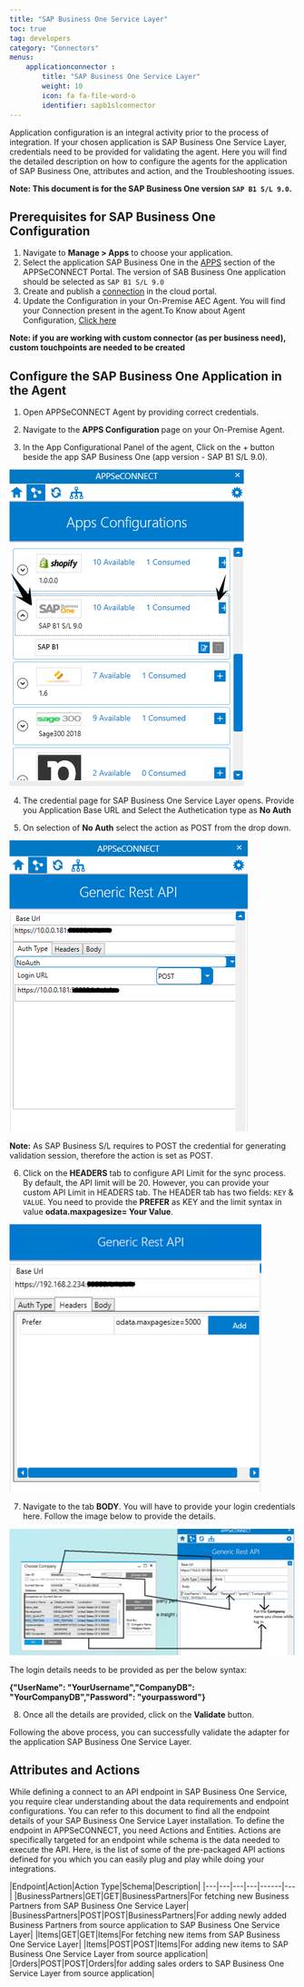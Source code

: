 ```yaml
---
title: "SAP Business One Service Layer"
toc: true
tag: developers
category: "Connectors"
menus:
    applicationconnector :
        title: "SAP Business One Service Layer"
        weight: 10
        icon: fa fa-file-word-o
        identifier: sapb1slconnector
---
```


Application configuration is an integral activity prior to the process of integration. If your chosen application is SAP Business One Service Layer, credentials need to be provided for validating the agent. 
Here you will find the detailed description on how to configure the agents for the application of SAP Business One, attributes and action, and the Troubleshooting issues.

**Note: This document is for the SAP Business One version `SAP B1 S/L 9.0`.**

## Prerequisites for SAP Business One Configuration

1. Navigate to **Manage > Apps** to choose your application.
2.	Select the application SAP Business One in the [APPS](/getting%20started/configurations/#process-of-choosing-app) section of the APPSeCONNECT Portal. The version of SAB Business One application should be selected as `SAP B1 S/L 9.0`
3.	Create and publish a [connection](/getting%20started/configurations-for-integration/#configuring-connector-while-creating-connection) in the cloud portal.
4.	Update the Configuration in your On-Premise AEC Agent. You will find your Connection present in the agent.To Know about Agent Configuration, [Click here](/deployment/Deployment-Configuration/)

**Note: if you are working with custom connector (as per business need), custom touchpoints are needed to be created**

## Configure the SAP Business One Application in the Agent

1) Open APPSeCONNECT Agent by providing correct credentials.

2) Navigate to the **APPS Configuration** page on your On-Premise Agent.

3) In the App Configurational Panel of the agent, Click on the + button beside the app SAP Business One (app version - SAP B1 S/L 9.0).

![sapsl1](\staticfiles\connectors\media\application-connector\sapsl1.PNG)

4) The credential page for SAP Business One Service Layer opens. Provide you Application Base URL and Select the Authetication type as **No Auth**

5) On selection of **No Auth** select the action as POST from the drop down.

![sapsl2](\staticfiles\connectors\media\application-connector\sapsl2.PNG)

**Note:** As SAP Business S/L requires to POST the credential for generating validation session, therefore the action is set as POST. 

6) Click on the **HEADERS** tab to configure API Limit for the sync process. By default, the API limit will be 20. However, you can provide your custom API Limit in HEADERS tab.
The HEADER tab has two fields:  `KEY` & `VALUE`. You need to provide the **PREFER** as KEY and the limit syntax in value **odata.maxpagesize= Your Value**.

![sapsl3](\staticfiles\connectors\media\application-connector\sapsl3.PNG)

7) Navigate to the tab **BODY**. You will have to provide your login credentials here. Follow the image below to provide the details.

![sapsl4](\staticfiles\connectors\media\application-connector\sapsl4.png)

The login details needs to be provided as per the below syntax:

**{"UserName": "YourUsername","CompanyDB": "YourCompanyDB","Password": "yourpassword"}**

8) Once all the details are provided, click on the **Validate** button.

Following the above process, you can successfully validate the adapter for the application SAP Business One Service Layer.

## Attributes and Actions

While defining a connect to an API endpoint in SAP Business One Service, you require clear understanding about the
data requirements and endpoint configurations. You can refer to this document to find all the endpoint 
details of your SAP Business One Service Layer installation. To define the endpoint in APPSeCONNECT, you need Actions and Entities. 
Actions are specifically targeted for an endpoint while schema is the data needed to execute the API. 
Here, is the list of some of the pre-packaged API actions defined for you which you can easily plug and play 
while doing your integrations.

|Endpoint|Action|Action Type|Schema|Description|
|---|---|---|---|------|---|
|BusinessPartners|GET|GET|BusinessPartners|For fetching new Business Partners from SAP Business One Service Layer|
|BusinessPartners|POST|POST|BusinessPartners|For adding newly added Business Partners from source application to SAP Business One Service Layer|
|Items|GET|GET|Items|For fetching new items from SAP Business One Service Layer|
|Items|POST|POST|Items|For adding new items to SAP Business One Service Layer from source application|
|Orders|POST|POST|Orders|for adding sales orders to SAP Business One Service Layer from source application|

